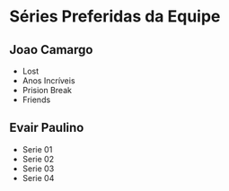 # Séries Preferidas da Equipe

## Joao Camargo 

* Lost
* Anos Incríveis
* Prision Break
* Friends

## Evair Paulino

* Serie 01
* Serie 02
* Serie 03
* Serie 04
